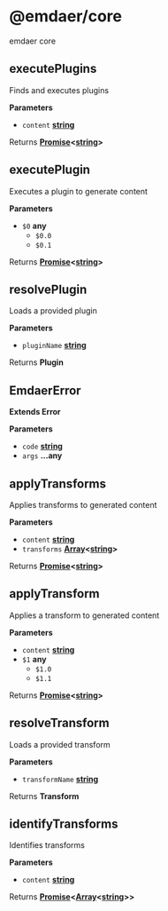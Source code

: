<!--
  This file was generated by emdaer

  Its template can be found at .emdaer/README.emdaer.md
-->
<h1 id="-emdaer-core">@emdaer/core</h1>
<p>emdaer core</p>
<!-- Generated by documentation.js. Update this documentation by updating the source code. -->
<h2 id="executeplugins">executePlugins</h2>
<p>Finds and executes plugins</p>
<p><strong>Parameters</strong></p>
<ul>
<li><code>content</code> <strong><a href="https://developer.mozilla.org/en-US/docs/Web/JavaScript/Reference/Global_Objects/String">string</a></strong> </li>
</ul>
<p>Returns <strong><a href="https://developer.mozilla.org/en-US/docs/Web/JavaScript/Reference/Global_Objects/Promise">Promise</a>&lt;<a href="https://developer.mozilla.org/en-US/docs/Web/JavaScript/Reference/Global_Objects/String">string</a>&gt;</strong> </p>
<h2 id="executeplugin">executePlugin</h2>
<p>Executes a plugin to generate content</p>
<p><strong>Parameters</strong></p>
<ul>
<li><code>$0</code> <strong>any</strong> <ul>
<li><code>$0.0</code>  </li>
<li><code>$0.1</code>  </li>
</ul>
</li>
</ul>
<p>Returns <strong><a href="https://developer.mozilla.org/en-US/docs/Web/JavaScript/Reference/Global_Objects/Promise">Promise</a>&lt;<a href="https://developer.mozilla.org/en-US/docs/Web/JavaScript/Reference/Global_Objects/String">string</a>&gt;</strong> </p>
<h2 id="resolveplugin">resolvePlugin</h2>
<p>Loads a provided plugin</p>
<p><strong>Parameters</strong></p>
<ul>
<li><code>pluginName</code> <strong><a href="https://developer.mozilla.org/en-US/docs/Web/JavaScript/Reference/Global_Objects/String">string</a></strong> </li>
</ul>
<p>Returns <strong>Plugin</strong> </p>
<h2 id="emdaererror">EmdaerError</h2>
<p><strong>Extends Error</strong></p>
<p><strong>Parameters</strong></p>
<ul>
<li><code>code</code> <strong><a href="https://developer.mozilla.org/en-US/docs/Web/JavaScript/Reference/Global_Objects/String">string</a></strong> </li>
<li><code>args</code> <strong>...any</strong> </li>
</ul>
<h2 id="applytransforms">applyTransforms</h2>
<p>Applies transforms to generated content</p>
<p><strong>Parameters</strong></p>
<ul>
<li><code>content</code> <strong><a href="https://developer.mozilla.org/en-US/docs/Web/JavaScript/Reference/Global_Objects/String">string</a></strong> </li>
<li><code>transforms</code> <strong><a href="https://developer.mozilla.org/en-US/docs/Web/JavaScript/Reference/Global_Objects/Array">Array</a>&lt;<a href="https://developer.mozilla.org/en-US/docs/Web/JavaScript/Reference/Global_Objects/String">string</a>&gt;</strong> </li>
</ul>
<p>Returns <strong><a href="https://developer.mozilla.org/en-US/docs/Web/JavaScript/Reference/Global_Objects/Promise">Promise</a>&lt;<a href="https://developer.mozilla.org/en-US/docs/Web/JavaScript/Reference/Global_Objects/String">string</a>&gt;</strong> </p>
<h2 id="applytransform">applyTransform</h2>
<p>Applies a transform to generated content</p>
<p><strong>Parameters</strong></p>
<ul>
<li><code>content</code> <strong><a href="https://developer.mozilla.org/en-US/docs/Web/JavaScript/Reference/Global_Objects/String">string</a></strong> </li>
<li><code>$1</code> <strong>any</strong> <ul>
<li><code>$1.0</code>  </li>
<li><code>$1.1</code>  </li>
</ul>
</li>
</ul>
<p>Returns <strong><a href="https://developer.mozilla.org/en-US/docs/Web/JavaScript/Reference/Global_Objects/Promise">Promise</a>&lt;<a href="https://developer.mozilla.org/en-US/docs/Web/JavaScript/Reference/Global_Objects/String">string</a>&gt;</strong> </p>
<h2 id="resolvetransform">resolveTransform</h2>
<p>Loads a provided transform</p>
<p><strong>Parameters</strong></p>
<ul>
<li><code>transformName</code> <strong><a href="https://developer.mozilla.org/en-US/docs/Web/JavaScript/Reference/Global_Objects/String">string</a></strong> </li>
</ul>
<p>Returns <strong>Transform</strong> </p>
<h2 id="identifytransforms">identifyTransforms</h2>
<p>Identifies transforms</p>
<p><strong>Parameters</strong></p>
<ul>
<li><code>content</code> <strong><a href="https://developer.mozilla.org/en-US/docs/Web/JavaScript/Reference/Global_Objects/String">string</a></strong> </li>
</ul>
<p>Returns <strong><a href="https://developer.mozilla.org/en-US/docs/Web/JavaScript/Reference/Global_Objects/Promise">Promise</a>&lt;<a href="https://developer.mozilla.org/en-US/docs/Web/JavaScript/Reference/Global_Objects/Array">Array</a>&lt;<a href="https://developer.mozilla.org/en-US/docs/Web/JavaScript/Reference/Global_Objects/String">string</a>&gt;&gt;</strong> </p>

